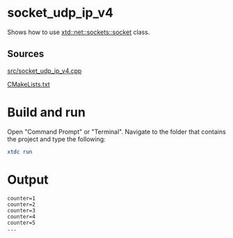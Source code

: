 # socket_udp_ip_v4

Shows how to use [xtd::net::sockets::socket](../../../../src/xtd.core/include/xtd/net/sockets/socket.h) class.

## Sources

[src/socket_udp_ip_v4.cpp](src/socket_udp_ip_v4.cpp)

[CMakeLists.txt](CMakeLists.txt)

# Build and run

Open "Command Prompt" or "Terminal". Navigate to the folder that contains the project and type the following:

```cmake
xtdc run
```

# Output

```
counter=1
counter=2
counter=3
counter=4
counter=5
...
```
